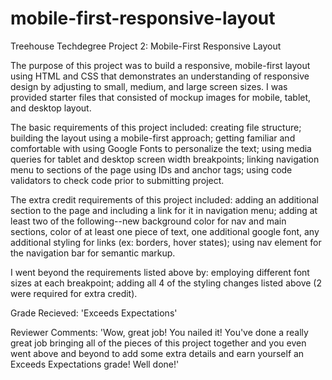 # mobile-first-responsive-layout
 Treehouse Techdegree Project 2: Mobile-First Responsive Layout

The purpose of this project was to build a responsive, mobile-first layout using HTML and CSS that demonstrates an understanding of responsive design by adjusting to small, medium, and large screen sizes. I was provided starter files that consisted of mockup images for mobile, tablet, and desktop layout.

The basic requirements of this project included: creating file structure; building the layout using a mobile-first approach; getting familiar and comfortable with using Google Fonts to personalize the text; using media queries for tablet and desktop screen width breakpoints; linking navigation menu to sections of the page using IDs and anchor tags; using code validators to check code prior to submitting project.

The extra credit requirements of this project included: adding an additional section to the page and including a link for it in navigation menu; adding at least two of the following--new background color for nav and main sections, color of at least one piece of text, one additional google font, any additional styling for links (ex: borders, hover states); using nav element for the navigation bar for semantic markup.

I went beyond the requirements listed above by: employing different font sizes at each breakpoint; adding all 4 of the styling changes listed above (2 were required for extra credit).

Grade Recieved: 'Exceeds Expectations'

Reviewer Comments:
    'Wow, great job! You nailed it! You've done a really great job bringing all of the pieces of this project together and you even went above and beyond to add some extra details and earn yourself an Exceeds Expectations grade! Well done!'